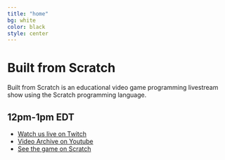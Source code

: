 ```yaml
---
title: "home"
bg: white
color: black
style: center
---
```

# Built from Scratch

Built from Scratch is an educational video game programming livestream show using the Scratch programming language.

## 12pm-1pm EDT

* [Watch us live on Twitch](http://twitch.tv/built_from_scratch)
* [Video Archive on Youtube](https://www.youtube.com/channel/UCShFDMoi5FixwOHwJPAHvFw)
* [See the game on Scratch](https://scratch.mit.edu/users/built_from_scratch/)

